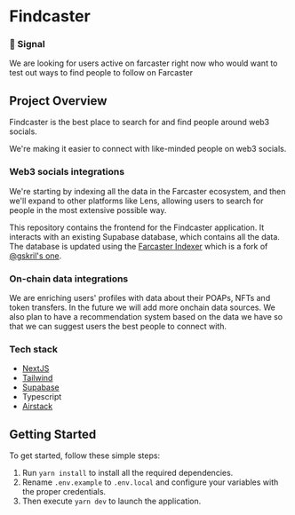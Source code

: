 # Findcaster

### 🦇 Signal

We are looking for users active on farcaster right now who would want to test out ways to find people to follow on Farcaster

## Project Overview

Findcaster is the best place to search for and find people around web3 socials.

We're making it easier to connect with like-minded people on web3 socials.

### Web3 socials integrations

We're starting by indexing all the data in the Farcaster ecosystem, and then we'll expand to other platforms like Lens,
allowing users to search for people in the most extensive possible way.

This repository contains the frontend for the Findcaster application. It interacts with an existing Supabase database,
which contains all the data. The database is updated using
the [Farcaster Indexer](https://github.com/limone-eth/farcaster-indexer) which is a fork of [@gskril's one](https://github.com/gskril/farcaster-indexer).

### On-chain data integrations

We are enriching users' profiles with data about their POAPs, NFTs and token transfers. In the future we will add more onchain data sources. We also plan to have a recommendation system based on the data we have so that we can suggest users the best
people to connect with.

### Tech stack

- [NextJS](https://nextjs.org/)
- [Tailwind](https://tailwindcss.com/)
- [Supabase](https://supabase.com/)
- Typescript
- [Airstack](https://airstack.xyz/)

## Getting Started

To get started, follow these simple steps:

1. Run `yarn install` to install all the required dependencies.
2. Rename `.env.example` to `.env.local` and configure your variables with the proper credentials.
3. Then execute `yarn dev` to launch the application.
